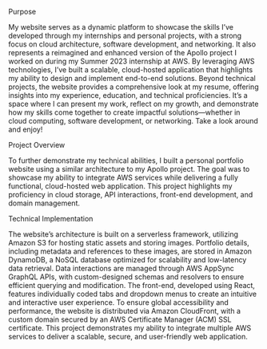Purpose

My website serves as a dynamic platform to showcase the skills I’ve developed through my internships and personal projects, with a strong focus on cloud architecture, software development, and networking. It also represents a reimagined and enhanced version of the Apollo project I worked on during my Summer 2023 internship at AWS. By leveraging AWS technologies, I’ve built a scalable, cloud-hosted application that highlights my ability to design and implement end-to-end solutions. Beyond technical projects, the website provides a comprehensive look at my resume, offering insights into my experience, education, and technical proficiencies. It’s a space where I can present my work, reflect on my growth, and demonstrate how my skills come together to create impactful solutions—whether in cloud computing, software development, or networking. Take a look around and enjoy!


Project Overview

To further demonstrate my technical abilities, I built a personal portfolio website using a similar architecture to my Apollo project. The goal was to showcase my ability to integrate AWS services while delivering a fully functional, cloud-hosted web application. This project highlights my proficiency in cloud storage, API interactions, front-end development, and domain management.


Technical Implementation

The website’s architecture is built on a serverless framework, utilizing Amazon S3 for hosting static assets and storing images. Portfolio details, including metadata and references to these images, are stored in Amazon DynamoDB, a NoSQL database optimized for scalability and low-latency data retrieval. Data interactions are managed through AWS AppSync GraphQL APIs, with custom-designed schemas and resolvers to ensure efficient querying and modification. The front-end, developed using React, features individually coded tabs and dropdown menus to create an intuitive and interactive user experience. To ensure global accessibility and performance, the website is distributed via Amazon CloudFront, with a custom domain secured by an AWS Certificate Manager (ACM) SSL certificate. This project demonstrates my ability to integrate multiple AWS services to deliver a scalable, secure, and user-friendly web application.
